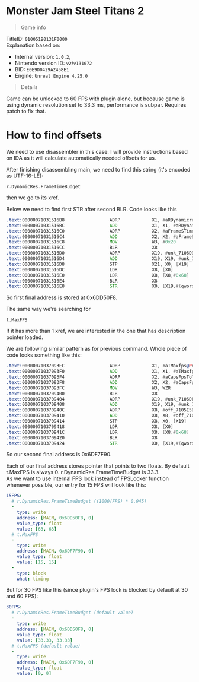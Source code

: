# Monster Jam Steel Titans 2

> Game info

TitleID: `010051B0131F0000`<br>
Explanation based on:
- Internal version: `1.0.2`, 
- Nintendo version ID: `v2`/`v131072`
- BID: `E0E9D0429A2458E1`
- Engine: `Unreal Engine 4.25.0`

> Details

Game can be unlocked to 60 FPS with plugin alone, but because game is using dynamic resolution set to 33.3 ms, performance is subpar. Requires patch to fix that.

# How to find offsets

We need to use disassembler in this case. I will provide instructions based on IDA as it will calculate automatically needed offsets for us.

After finishing disassembling main, we need to find this string (it's encoded as UTF-16-LE):
```
r.DynamicRes.FrameTimeBudget
```

then we go to its xref.

Below we need to find first STR after second BLR. Code looks like this
```asm
.text:00000071031516B8                 ADRP            X1, #aRDynamicresFra@PAGE ; "r.DynamicRes.FrameTimeBudget"
.text:00000071031516BC                 ADD             X1, X1, #aRDynamicresFra@PAGEOFF ; "r.DynamicRes.FrameTimeBudget"
.text:00000071031516C0                 ADRP            X2, #aFrameSTimeBudg@PAGE ; "Frame's time budget in milliseconds."
.text:00000071031516C4                 ADD             X2, X2, #aFrameSTimeBudg@PAGEOFF ; "Frame's time budget in milliseconds."
.text:00000071031516C8                 MOV             W3, #0x20
.text:00000071031516CC                 BLR             X8
.text:00000071031516D0                 ADRP            X19, #unk_7106DD50E8@PAGE
.text:00000071031516D4                 ADD             X19, X19, #unk_7106DD50E8@PAGEOFF
.text:00000071031516D8                 STP             X21, X0, [X19]
.text:00000071031516DC                 LDR             X8, [X0]
.text:00000071031516E0                 LDR             X8, [X8,#0x68]
.text:00000071031516E4                 BLR             X8
.text:00000071031516E8                 STR             X0, [X19,#(qword_7106DD50F8 - 0x7106DD50E8)]
```

So first final address is stored at 0x6DD50F8.

The same way we're searching for 
```
t.MaxFPS
```
If it has more than 1 xref, we are interested in the one that has description pointer loaded.

We are following similar pattern as for previous command. Whole piece of code looks something like this:
```asm
.text:00000071037093EC                 ADRP            X1, #aTMaxfps@PAGE ; "t.MaxFPS"
.text:00000071037093F0                 ADD             X1, X1, #aTMaxfps@PAGEOFF ; "t.MaxFPS"
.text:00000071037093F4                 ADRP            X2, #aCapsFpsToTheGi@PAGE ; "Caps FPS to the given value.  Set to <="...
.text:00000071037093F8                 ADD             X2, X2, #aCapsFpsToTheGi@PAGEOFF ; "Caps FPS to the given value.  Set to <="...
.text:00000071037093FC                 MOV             W3, WZR
.text:0000007103709400                 BLR             X8
.text:0000007103709404                 ADRP            X19, #unk_7106DF7F80@PAGE
.text:0000007103709408                 ADD             X19, X19, #unk_7106DF7F80@PAGEOFF
.text:000000710370940C                 ADRP            X8, #off_7105E5B650@PAGE
.text:0000007103709410                 ADD             X8, X8, #off_7105E5B650@PAGEOFF
.text:0000007103709414                 STP             X8, X0, [X19]
.text:0000007103709418                 LDR             X8, [X0]
.text:000000710370941C                 LDR             X8, [X8,#0x68]
.text:0000007103709420                 BLR             X8
.text:0000007103709424                 STR             X0, [X19,#(qword_7106DF7F90 - 0x7106DF7F80)]
```
So our second final address is 0x6DF7F90.

Each of our final address stores pointer that points to two floats. By default t.MaxFPS is always 0. r.DynamicRes.FrameTimeBudget is 33.3.<br>
As we want to use internal FPS lock instead of FPSLocker function whenever possible, our entry for 15 FPS will look like this:
```yaml
15FPS:
  # r.DynamicRes.FrameTimeBudget ((1000/FPS) * 0.945)
  -
    type: write
    address: [MAIN, 0x6DD50F8, 0]
    value_type: float
    value: [63, 63]
  # t.MaxFPS
  -
    type: write
    address: [MAIN, 0x6DF7F90, 0]
    value_type: float
    value: [15, 15]
  -
    type: block
    what: timing

```
But for 30 FPS like this (since plugin's FPS lock is blocked by default at 30 and 60 FPS):
```yaml
30FPS:
  # r.DynamicRes.FrameTimeBudget (default value)
  -
    type: write
    address: [MAIN, 0x6DD50F8, 0]
    value_type: float
    value: [33.33, 33.33]
  # t.MaxFPS (default value)
  -
    type: write
    address: [MAIN, 0x6DF7F90, 0]
    value_type: float
    value: [0, 0]

```
